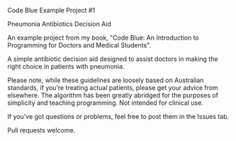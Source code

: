 Code Blue Example Project #1

Pneumonia Antibiotics Decision Aid

An example project from my book, "Code Blue: An Introduction to Programming for Doctors and Medical Students".

A simple antibiotic decision aid designed to assist doctors in making the right choice in patients with pneumonia.

Please note, while these guidelines are loosely based on Australian standards, if you’re treating actual patients, please get your advice from elsewhere. The algorithm has been greatly abridged for the purposes of simplicity and teaching programming. Not intended for clinical use.

If you've got questions or problems, feel free to post them in the Issues tab.

Pull requests welcome.
